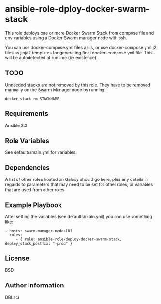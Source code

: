 ansible-role-dploy-docker-swarm-stack
=========

This role deploys one or more Docker Swarm Stack from compose file and env variables using a Docker Swarm manager node with ssh.

You can use docker-compose.yml files as is, or use docker-compose.yml.j2 files as jinja2 templates for generating final docker-compose.yml file. This will be autodetected at runtime (by existence).

TODO
----

Unneeded stacks are not removed by this role. They have to be removed manually on the Swarm Manager node by running:
    
    docker stack rm STACKNAME

Requirements
------------

Ansible 2.3

Role Variables
--------------

See defaults/main.yml for variables.

Dependencies
------------

A list of other roles hosted on Galaxy should go here, plus any details in regards to parameters that may need to be set for other roles, or variables that are used from other roles.

Example Playbook
----------------

After setting the variables (see defaults/main.yml) you can use something like:

    - hosts: swarm-manager-nodes[0]
      roles:
         - { role: ansible-role-deploy-docker-swarm-stack, deploy_stack_postfix: "-prod" }

License
-------

BSD

Author Information
------------------

DBLaci
